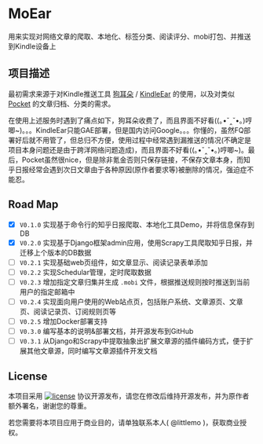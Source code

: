 # MoEar

用来实现对网络文章的爬取、本地化、标签分类、阅读评分、mobi打包、并推送到Kindle设备上

## 项目描述

最初需求来源于对Kindle推送工具 [狗耳朵](http://www.dogear) / [KindleEar](https://github.com/cdhigh/KindleEar) 的使用，以及对类似 [Pocket](https://getpocket.com) 的文章归档、分类的需求。

在使用上述服务时遇到了痛点如下，狗耳朵收费了，而且界面不好看((｡•ˇ‸ˇ•｡)哼唧~)。。。KindleEar只能GAE部署，但是国内访问Google。。。你懂的，虽然FQ部署好后就不用管了，但总归不方便，使用过程中经常遇到漏推送的情况(不确定是项目本身问题还是由于跨洋网络问题造成)，而且界面不好看((｡•ˇ‸ˇ•｡)哼唧~)。最后，Pocket虽然很nice，但是除非氪金否则只保存链接，不保存文章本身，而知乎日报经常会遇到次日文章由于各种原因(原作者要求等)被删除的情况，强迫症不能忍。

## Road Map

* [X] `V0.1.0` 实现基于命令行的知乎日报爬取、本地化工具Demo，并将信息保存到DB
* [X] `V0.2.0` 实现基于Django框架admin应用，使用Scrapy工具爬取知乎日报，并迁移上个版本的DB数据
* [ ] `V0.2.1` 实现基础web页组件，如文章显示、阅读记录表单添加
* [ ] `V0.2.2` 实现Schedular管理，定时爬取数据
* [ ] `V0.2.3` 增加指定文章归集并生成 `.mobi` 文件，根据推送规则按时推送到当前用户的指定邮箱中
* [ ] `V0.2.4` 实现面向用户使用的Web站点页，包括账户系统、文章源页、文章页、阅读记录页、订阅规则页等
* [ ] `V0.2.5` 增加Docker部署支持
* [ ] `V0.3.0` 编写基本的说明&部署文档，并开源发布到GitHub
* [ ] `V0.3.1` 从Django和Scrapy中提取抽象出扩展文章源的插件编码方式，便于扩展其他文章源，同时编写文章源插件开发文档

## License

本项目采用 [![license](https://img.shields.io/github/license/littlemo/moear.svg)](https://github.com/littlemo/moear) 协议开源发布，请您在修改后维持开源发布，并为原作者额外署名，谢谢您的尊重。

若您需要将本项目应用于商业目的，请单独联系本人( @littlemo )，获取商业授权。
